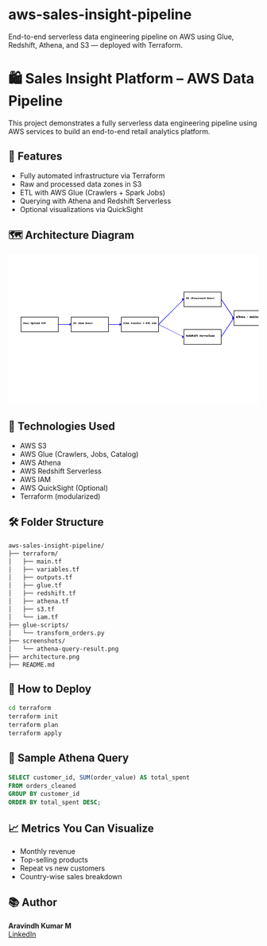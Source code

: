 # aws-sales-insight-pipeline
End-to-end serverless data engineering pipeline on AWS using Glue, Redshift, Athena, and S3 — deployed with Terraform.

# 🛍️ Sales Insight Platform – AWS Data Pipeline

This project demonstrates a fully serverless data engineering pipeline using AWS services to build an end-to-end retail analytics platform.

## 📌 Features
- Fully automated infrastructure via Terraform
- Raw and processed data zones in S3
- ETL with AWS Glue (Crawlers + Spark Jobs)
- Querying with Athena and Redshift Serverless
- Optional visualizations via QuickSight

## 🗺 Architecture Diagram
![Architecture](./sales_pipeline_architecture.png)

## 🔧 Technologies Used
- AWS S3
- AWS Glue (Crawlers, Jobs, Catalog)
- AWS Athena
- AWS Redshift Serverless
- AWS IAM
- AWS QuickSight (Optional)
- Terraform (modularized)

## 🛠 Folder Structure
```
aws-sales-insight-pipeline/
├── terraform/
│   ├── main.tf
│   ├── variables.tf
│   ├── outputs.tf
│   ├── glue.tf
│   ├── redshift.tf
│   ├── athena.tf
│   ├── s3.tf
│   └── iam.tf
├── glue-scripts/
│   └── transform_orders.py
├── screenshots/
│   └── athena-query-result.png
├── architecture.png
├── README.md
```

## 🚀 How to Deploy
```bash
cd terraform
terraform init
terraform plan
terraform apply
```

## 🧪 Sample Athena Query
```sql
SELECT customer_id, SUM(order_value) AS total_spent
FROM orders_cleaned
GROUP BY customer_id
ORDER BY total_spent DESC;
```

## 📈 Metrics You Can Visualize
- Monthly revenue
- Top-selling products
- Repeat vs new customers
- Country-wise sales breakdown

## 📚 Author
**Aravindh Kumar M**  
[LinkedIn](https://www.linkedin.com/in/aravindhkumar-m1997)
